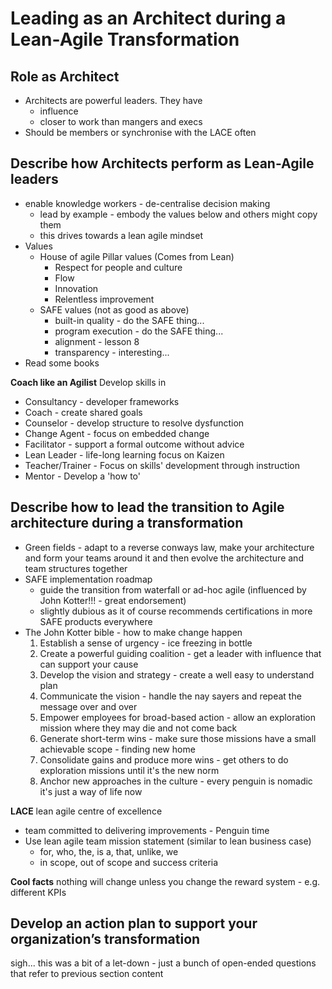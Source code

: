 # Leading as an Architect during a Lean-Agile Transformation

## Role as Architect
* Architects are powerful leaders. They have
  * influence
  * closer to work than mangers and execs
* Should be members or synchronise with the LACE often

## Describe how Architects perform as Lean-Agile leaders
* enable knowledge workers - de-centralise decision making
  * lead by example - embody the values below and others might copy them
  * this drives towards a lean agile mindset
* Values
  * House of agile Pillar values (Comes from Lean)
    * Respect for people and culture
    * Flow
    * Innovation
    * Relentless improvement
  * SAFE values (not as good as above)
    * built-in quality - do the SAFE thing... 
    * program execution - do the SAFE thing...
    * alignment - lesson 8
    * transparency - interesting...
* Read some books

**Coach like an Agilist**
Develop skills in 
* Consultancy     - developer frameworks
* Coach           - create shared goals
* Counselor       - develop structure to resolve dysfunction
* Change Agent    - focus on embedded change
* Facilitator     - support a formal outcome without advice
* Lean Leader     - life-long learning focus on Kaizen
* Teacher/Trainer - Focus on skills' development through instruction
* Mentor          - Develop a 'how to'

## Describe how to lead the transition to Agile architecture during a transformation
* Green fields - adapt to a reverse conways law, make your architecture and form your teams around it and then evolve the
architecture and team structures together
* SAFE implementation roadmap 
  * guide the transition from waterfall or ad-hoc agile (influenced by John Kotter!!! - great endorsement)
  * slightly dubious as it of course recommends certifications in more SAFE products everywhere
* The John Kotter bible - how to make change happen
  1. Establish a sense of urgency             - ice freezing in bottle
  2. Create a powerful guiding coalition      - get a leader with influence that can support your cause
  3. Develop the vision and strategy          - create a well easy to understand plan
  4. Communicate the vision                   - handle the nay sayers and repeat the message over and over
  5. Empower employees for broad-based action - allow an exploration mission where they may die and not come back
  6. Generate short-term wins                 - make sure those missions have a small achievable scope - finding new home 
  7. Consolidate gains and produce more wins  - get others to do exploration missions until it's the new norm
  8. Anchor new approaches in the culture     - every penguin is nomadic it's just a way of life now

**LACE**
lean agile centre of excellence 
  * team committed to delivering improvements - Penguin time
  * Use lean agile team mission statement (similar to lean business case)
    * for, who, the, is a, that, unlike, we
    * in scope, out of scope and success criteria


**Cool facts**
nothing will change unless you change the reward system - e.g. different KPIs

## Develop an action plan to support your organization’s transformation
sigh... this was a bit of a let-down - just a bunch of open-ended questions that refer to previous section content
